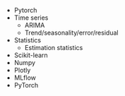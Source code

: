 * Pytorch
* Time series
	* ARIMA
	* Trend/seasonality/error/residual
* Statistics
	* Estimation statistics
* Scikit-learn
* Numpy
* Plotly
* MLflow
* PyTorch
